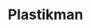 ---
title: "Plastikman"
summary: "Plastikman is Richie Hawtin's main recording identity. Since his debut as States of Mind and FUSE in 1990 to the launch of Plastikman in 1993, his sound has developed through early connotations of acidic techno and extreme levels of energy to sonic experiments in futuristic-rhythms and off-world ambience . More minimal approaches were evident through his year long 12-record project 'Concept 1' from 1996. His recording attention is matched head-on by his groundbreaking DJ performances, which incorporate turntables, effects processors and additional instruments . His world-renown enhanced DJ set-up of the DE9 series has kept pushing the boundaries of what a DJ can do by increasing the potential of creativity through once again, technology. At timewarp on March 27th, 2010 Hawtin launched the first in a series of hand-picked dates that form the first ever Plastikman Live world tour. His live electronic performance incorporates his state of the art visual architecture and interactive technology. The new show evolved from the previous Plastikman live performance at Canada’s Mutek festival in 2004, by continuing to explore the connection between visual, audio and interactivity, and once again partnering visual architects Derivative alongside visual designer Ali Demirel."
image: "plastikman.jpg"
apple_music_artist_url: "https://music.apple.com/gb/artist/plastikman/19379976"
wikipedia_url: "https://en.wikipedia.org/wiki/Consumed_(Plastikman_album)"
---